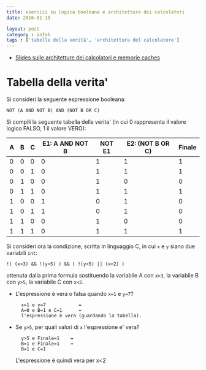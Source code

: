 ```yaml
---
title: esercizi su logica booleana e architetture dei calcolatori
date: 2016-01-19

layout: post
category : infob
tags : ['tabelle della verità', 'architettura del calcolatore']
---
```


- [Slides sulle architetture dei calcolatori e memorie caches](https://dl.dropboxusercontent.com/u/5867765/1516-published-infob/le_arch_caches.pdf)

# Tabella della verita'

Si consideri la seguente espressione booleana:

    NOT (A AND NOT B) AND (NOT B OR C)

Si compili la seguente tabella della verita' (in cui 0 rappresenta il valore logico FALSO, 1 il valore VERO):

|  A |  B |  C | E1: A AND NOT B | NOT E1 | E2: (NOT B OR C) | Finale |
|----|----|----|-----------------|--------| ---------------- |--------|
|  0 |  0 |  0 |               0 |      1 |                1 |      1 |
|  0 |  0 |  1 |               0 |      1 |                1 |      1 |
|  0 |  1 |  0 |               0 |      1 |                0 |      0 |
|  0 |  1 |  1 |               0 |      1 |                1 |      1 |
|  1 |  0 |  0 |               1 |      0 |                1 |      0 |
|  1 |  0 |  1 |               1 |      0 |                1 |      0 |
|  1 |  1 |  0 |               0 |      1 |                0 |      0 |
|  1 |  1 |  1 |               0 |      1 |                1 |      1 |


Si consideri ora la condizione, scritta in linguaggio C, in cui `x` e `y` siano due variabili `int`:

    !( (x>3) && !(y>5) ) && ( !(y>5) || (x<2) )

ottenuta dalla prima formula sostituendo la variabile A con `x>3`, la variabile B con `y>5`, la variabile C con `x<2`.

* L'espressione è vera o falsa quando `x=1` e `y=7`?

		x=1 e y=7            ↔ 
		A=0 e B=1 e C=1      ↔
		l'espressione è vera (guardando la tabella).

* Se `y>5`, per quali valori di `x` l'espressione e' vera?

		y>5 e Finale=1    ↔
		B=1 e Finale=1    ↔
		B=1 e C=1

     L'espressione è quindi vera per x<2
